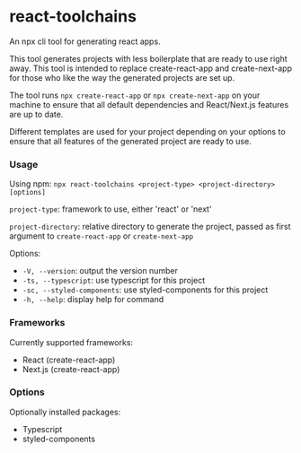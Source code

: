 # react-toolchains

An npx cli tool for generating react apps.

This tool generates projects with less boilerplate that are ready to use right away. This tool is intended to replace create-react-app and create-next-app for those who like the way the generated projects are set up.

The tool runs `npx create-react-app` or `npx create-next-app` on your machine to ensure that all default dependencies and React/Next.js features are up to date.

Different templates are used for your project depending on your options to ensure that all features of the generated project are ready to use.

### Usage

Using npm:
`npx react-toolchains <project-type> <project-directory> [options]`

`project-type`: framework to use, either 'react' or 'next'

`project-directory`: relative directory to generate the project, passed as first argument to `create-react-app` or `create-next-app`

Options:

- `-V, --version`: output the version number
- `-ts, --typescript`: use typescript for this project
- `-sc, --styled-components`: use styled-components for this project
- `-h, --help`: display help for command

### Frameworks

Currently supported frameworks:

- React (create-react-app)
- Next.js (create-react-app)

### Options

Optionally installed packages:

- Typescript
- styled-components
